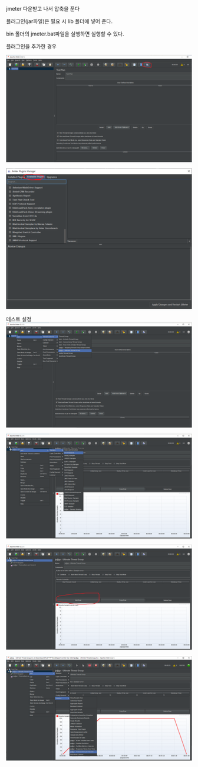 jmeter 다운받고 나서 압축을 푼다



플러그인(jar파일)은 필요 시 lib 폴더에 넣어 준다.

bin 폴더의 jmeter.bat파일을 실행하면 실행할 수 있다.



플러그인을 추가한 경우

![플러그인1](image/플러그인1.png)



![플러그인2](image/플러그인2.png)



테스트 설정![테스트1](image/테스트1.png)

![테스트2](image/테스트2.png)

![테스트3](image/테스트3.png)

![테스트4](image/테스트4.png)